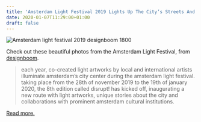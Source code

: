 ```yaml
---
title: 'Amsterdam Light Festival 2019 Lights Up The City’s Streets And Canals'
date: 2020-01-07T11:29:00+01:00
draft: false
---
```


![Amsterdam light festival 2019 designboom 1800](https://cdn-blog.adafruit.com/uploads/2019/12/amsterdam-light-festival-2019-designboom-1800.jpg "amsterdam-light-festival-2019-designboom-1800.jpg")

Check out these beautiful photos from the Amsterdam Light Festival, from [designboom](https://www.designboom.com/art/amsterdam-light-festival-2019-12-30-2019/).

> each year, co-created light artworks by local and international artists illuminate amsterdam’s city center during the amsterdam light festival. taking place from the 28th of november 2019 to the 19th of january 2020, the 8th edition called disrupt! has kicked off, inaugurating a new route with light artworks, unique stories about the city and collaborations with prominent amsterdam cultural institutions.

[Read more.](https://www.designboom.com/art/amsterdam-light-festival-2019-12-30-2019/)